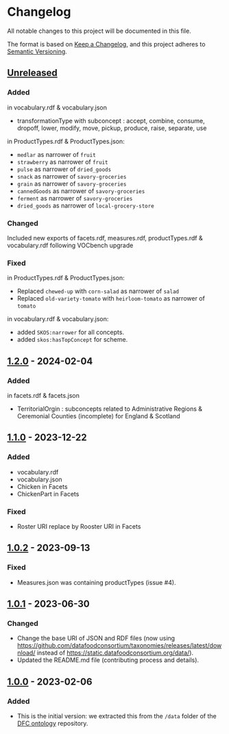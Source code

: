# Changelog

All notable changes to this project will be documented in this file.

The format is based on [Keep a Changelog](https://keepachangelog.com/en/1.0.0/),
and this project adheres to [Semantic Versioning](https://semver.org/spec/v2.0.0.html).

## [Unreleased]

### Added

in vocabulary.rdf & vocabulary.json
- transformationType  with subconcept : accept, combine, consume, dropoff, lower, modify, move, pickup, produce, raise, separate, use

in ProductTypes.rdf & ProductTypes.json:
 - `medlar` as narrower of `fruit`
 - `strawberry` as narrower of `fruit`
 - `pulse` as narrower of `dried_goods`
 - `snack` as narrower of `savory-groceries`
 - `grain` as narrower of `savory-groceries`
 - `cannedGoods` as narrower of `savory-groceries`
 - `ferment` as narrower of `savory-groceries`
 - `dried_goods` as narrower of `local-grocery-store`

### Changed

Included new exports of facets.rdf, measures.rdf, productTypes.rdf & vocabulary.rdf following VOCbench upgrade

### Fixed

in ProductTypes.rdf & ProductTypes.json:
- Replaced `chewed-up` with `corn-salad` as narrower of `salad`
- Replaced `old-variety-tomato` with `heirloom-tomato` as narrower of `tomato`

in vocabulary.rdf & vocabulary.json:
- added `SKOS:narrower` for all concepts.
- added `skos:hasTopConcept` for scheme.

## [1.2.0] - 2024-02-04

### Added

in facets.rdf & facets.json
- TerritorialOrgin : subconcepts related to Administrative Regions & Ceremonial Counties (incomplete) for England & Scotland

## [1.1.0] - 2023-12-22

### Added

- vocabulary.rdf
- vocabulary.json
- Chicken in Facets
- ChickenPart in Facets

### Fixed
- Roster URI replace by Rooster URI in Facets

## [1.0.2] - 2023-09-13

### Fixed

- Measures.json was containing productTypes (issue #4).

## [1.0.1] - 2023-06-30

### Changed

- Change the base URI of JSON and RDF files (now using https://github.com/datafoodconsortium/taxonomies/releases/latest/download/ instead of https://static.datafoodconsortium.org/data/).
- Updated the README.md file (contributing process and details).

## [1.0.0] - 2023-02-06

### Added

- This is the initial version: we extracted this from the `/data` folder of the [DFC ontology](https://github.com/datafoodconsortium/ontology) repository.

[unreleased]: https://github.com/datafoodconsortium/taxonomies/compare/v1.2.0...HEAD
[1.2.0]: https://github.com/datafoodconsortium/taxonomies/compare/v1.1.0...v1.2.0
[1.1.0]: https://github.com/datafoodconsortium/taxonomies/compare/v1.0.2...v1.1.0
[1.0.2]: https://github.com/datafoodconsortium/taxonomies/compare/v1.0.1...v1.0.2
[1.0.1]: https://github.com/datafoodconsortium/taxonomies/compare/v1.0.0...v1.0.1
[1.0.0]: https://github.com/datafoodconsortium/taxonomies/releases/tag/v1.0.0
